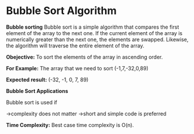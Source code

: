 # Bubble Sort Algorithm
**Bubble sorting** Bubble sort is a simple algorithm that compares the first element of the array to the next one. If the current element of the array is numerically greater than the next one, the elements are swapped. Likewise, the algorithm will traverse the entire element of the array.

**Obejective:**
To sort the elements of the array in ascending order.

**For Example:**
The array that we need to sort (-1,7,-32,0,89)

**Expected result:** (-32, -1, 0, 7, 89)

**Bubble Sort Applications**

Bubble sort is used if

->complexity does not matter
->short and simple code is preferred

**Time Complexity:**
Best case time complexity is O(n).
